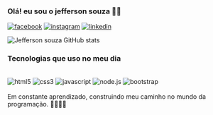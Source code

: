 ### Olá! eu sou o jefferson souza ✌🏽

[![facebook](https://img.shields.io/badge/Facebook-1877F2?style=for-the-badge&logo=facebook&logoColor=white)](https://www.facebook.com/jefferson.souzasantos.77/)
[![instagram](https://img.shields.io/badge/Instagram-E4405F?style=for-the-badge&logo=instagram&logoColor=white)](https://www.instagram.com/jeffin.souza21/?hl=pt)
[![linkedin](https://img.shields.io/badge/LinkedIn-0077B5?style=for-the-badge&logo=linkedin&logoColor=white)](https://www.linkedin.com/in/jefferson-souza-santos-33645521a/)

![Jefferson souza GitHub stats](https://github-readme-stats.vercel.app/api?username=devjeffersonss&show_icons=true&theme=radical)

### Tecnologias que uso no meu dia

<div
 style="Display: inline_block"><br/>
<img aling="center" alt="html5" src="https://img.shields.io/badge/HTML5-E34F26?style=for-the-badge&logo=html5&logoColor=white" />
<img aling="center" alt="css3" src="https://img.shields.io/badge/CSS3-1572B6?style=for-the-badge&logo=css3&logoColor=white" />
<img aling="center" alt="javascript" src="https://img.shields.io/badge/JavaScript-F7DF1E?style=for-the-badge&logo=javascript&logoColor=black"/>
<img aling="center" alt="node.js" src="https://img.shields.io/badge/Node.js-43853D?style=for-the-badge&logo=node.js&logoColor=white"/>
<img aling="center" alt="bootstrap" src="https://img.shields.io/badge/Bootstrap-563D7C?style=for-the-badge&logo=bootstrap&logoColor=white"/>
</div><br/>
Em constante aprendizado, construindo meu caminho no mundo da programação. 👨🏽‍💻📱
